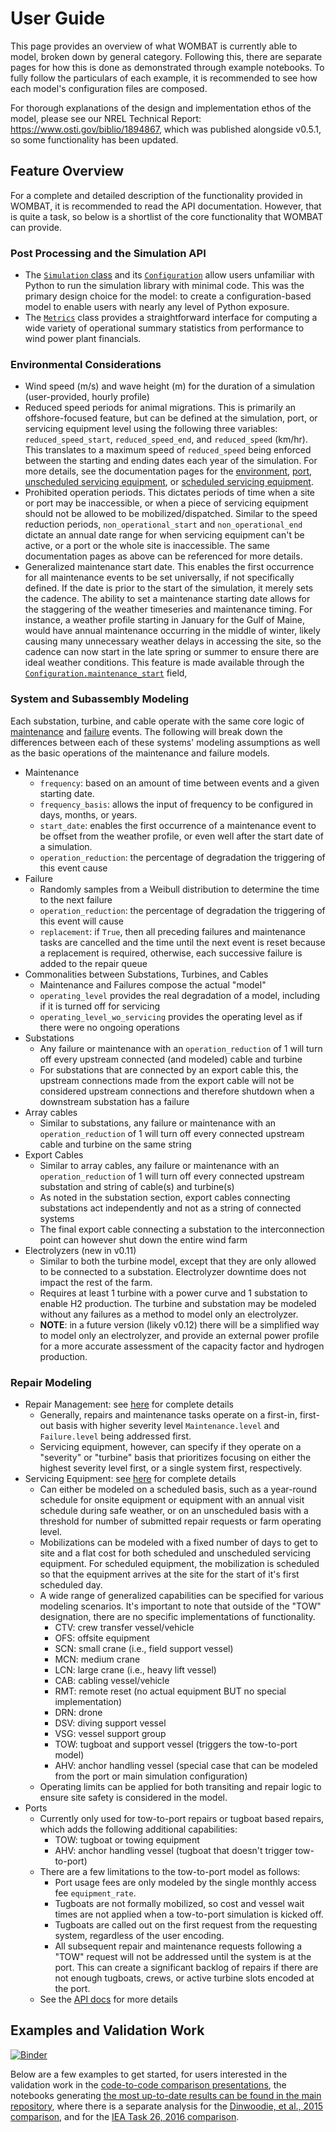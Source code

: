 
# User Guide

This page provides an overview of what WOMBAT is currently able to model, broken down by
general category. Following this, there are separate pages for how this is done as
demonstrated through example notebooks. To fully follow the particulars of each example,
it is recommended to see how each model's configuration files are composed.

For thorough explanations of the design and implementation ethos of the model, please
see our NREL Technical Report: https://www.osti.gov/biblio/1894867, which was published
alongside v0.5.1, so some functionality has been updated.

## Feature Overview

For a complete and detailed description of the functionality provided in WOMBAT, it is
recommended to read the API documentation. However, that is quite a task, so below is
a shortlist of the core functionality that WOMBAT can provide.

### Post Processing and the Simulation API

- The [`Simulation` class](simulation-api) and its
  [`Configuration`](simulation-api:config) allow users unfamiliar with
  Python to run the simulation library with minimal code. This was the primary design
  choice for the model: to create a configuration-based model to enable users with nearly
  any level of Python exposure.
- The [`Metrics`](simulation-api:metrics) class provides a straightforward interface for
  computing a wide variety of operational summary statistics from performance to wind
  power plant financials.

### Environmental Considerations

- Wind speed (m/s) and wave height (m) for the duration of a simulation (user-provided,
  hourly profile)
- Reduced speed periods for animal migrations. This is primarily an offshore-focused
  feature, but can be defined at the simulation, port, or servicing equipment level
  using the following three variables: `reduced_speed_start`, `reduced_speed_end`, and
  `reduced_speed` (km/hr). This translates to a maximum speed of `reduced_speed` being
  enforced between the starting and ending dates each year of the simulation. For more
  details, see the documentation pages for the
  [environment](core:environment), [port](core:port),
  [unscheduled servicing equipment](types:service-equipment:unscheduled), or
  [scheduled servicing equipment](types:service-equipment:scheduled).
- Prohibited operation periods. This dictates periods of time when a site or port may
  be inaccessible, or when a piece of servicing equipment should not be allowed to be
  mobilized/dispatched. Similar to the speed reduction periods, `non_operational_start`
  and `non_operational_end` dictate an annual date range for when servicing equipment
  can't be active, or a port or the whole site is inaccessible. The same documentation
  pages as above can be referenced for more details.
- Generalized maintenance start date. This enables the first occurrence for all
  maintenance events to be set universally, if not specifically defined. If the date
  is prior to the start of the simulation, it merely sets the cadence. The ability to
  set a maintenance starting date allows for the staggering of the weather timeseries
  and maintenance timing. For instance, a weather profile starting in January for the
  Gulf of Maine, would have annual maintenance occurring in the middle of winter, likely
  causing many unnecessary weather delays in accessing the site, so the cadence can
  now start in the late spring or summer to ensure there are ideal weather conditions.
  This feature is made available through the
  [`Configuration.maintenance_start`](simulation-api:config) field,

### System and Subassembly Modeling

Each substation, turbine, and cable operate with the same core logic of
[maintenance](types:maintenance:scheduled) and [failure](types:maintenance:unscheduled)
events. The following will break down the differences between each of these systems'
modeling assumptions as well as the basic operations of the maintenance and failure models.

- Maintenance
  - `frequency`: based on an amount of time between events and a given starting date.
  - `frequency_basis`: allows the input of frequency to be configured in days, months,
    or years.
  - `start_date`: enables the first occurrence of a maintenance event to be offset
    from the weather profile, or even well after the start date of a simulation.
  - `operation_reduction`: the percentage of degradation the triggering of this event
    cause
- Failure
  - Randomly samples from a Weibull distribution to determine the time to the next
    failure
  - `operation_reduction`: the percentage of degradation the triggering of this event
    will cause
  - `replacement`: if `True`, then all preceding failures and maintenance tasks are
    cancelled and the time until the next event is reset because a replacement is
    required, otherwise, each successive failure is added to the repair queue
- Commonalities between Substations, Turbines, and Cables
  - Maintenance and Failures compose the actual "model"
  - `operating_level` provides the real degradation of a model, including if it is turned
    off for servicing
  - `operating_level_wo_servicing` provides the operating level as if there were no
    ongoing operations
- Substations
  - Any failure or maintenance with an `operation_reduction` of 1 will turn off every
    upstream connected (and modeled) cable and turbine
  - For substations that are connected by an export cable this, the upstream connections
    made from the export cable will not be considered upstream connections and therefore
    shutdown when a downstream substation has a failure
- Array cables
  - Similar to substations, any failure or maintenance with an `operation_reduction` of
    1 will turn off every connected upstream cable and turbine on the same string
- Export Cables
  - Similar to array cables, any failure or maintenance with an `operation_reduction` of
    1 will turn off every connected upstream substation and string of cable(s) and
    turbine(s)
  - As noted in the substation section, export cables connecting substations act
    independently and not as a string of connected systems
  - The final export cable connecting a substation to the interconnection point can
    however shut down the entire wind farm
- Electrolyzers (new in v0.11)
  - Similar to both the turbine model, except that they are only allowed to be connected
    to a substation. Electrolyzer downtime does not impact the rest of the farm.
  - Requires at least 1 turbine with a power curve and 1 substation to enable H2
    production. The turbine and substation may be modeled without any failures as a
    method to model only an electrolyzer.
  - **NOTE**: in a future version (likely v0.12) there will be a simplified
    way to model only an electrolyzer, and provide an external power profile for a more
    accurate assessment of the capacity factor and hydrogen production.

### Repair Modeling

- Repair Management: see [here](core:repair-manager) for complete details
  - Generally, repairs and maintenance tasks operate on a first-in, first-out basis with
    higher severity level `Maintenance.level` and `Failure.level` being addressed first.
  - Servicing equipment, however, can specify if they operate on a "severity" or "turbine"
    basis that prioritizes focusing on either the highest severity level first, or
    a single system first, respectively.
- Servicing Equipment: see [here](core:service-equipment) for complete details
  - Can either be modeled on a scheduled basis, such as a year-round schedule for onsite
    equipment or equipment with an annual visit schedule during safe weather, or on
    an unscheduled basis with a threshold for number of submitted repair requests or
    farm operating level.
  - Mobilizations can be modeled with a fixed number of days to get to site and a flat
    cost for both scheduled and unscheduled servicing equipment. For scheduled equipment,
    the mobilization is scheduled so that the equipment arrives at the site for the
    start of it's first scheduled day.
  - A wide range of generalized capabilities can be specified for various modeling
    scenarios. It's important to note that outside of the "TOW" designation, there are
    no specific implementations of functionality.
    - CTV: crew transfer vessel/vehicle
    - OFS: offsite equipment
    - SCN: small crane (i.e., field support vessel)
    - MCN: medium crane
    - LCN: large crane (i.e., heavy lift vessel)
    - CAB: cabling vessel/vehicle
    - RMT: remote reset (no actual equipment BUT no special implementation)
    - DRN: drone
    - DSV: diving support vessel
    - VSG: vessel support group
    - TOW: tugboat and support vessel (triggers the tow-to-port model)
    - AHV: anchor handling vessel (special case that can be modeled from the port or
      main simulation configuration)
  - Operating limits can be applied for both transiting and repair logic to ensure site
    safety is considered in the model.
- Ports
  - Currently only used for tow-to-port repairs or tugboat based repairs, which adds the
    following additional capabilities:
    - TOW: tugboat or towing equipment
    - AHV: anchor handling vessel (tugboat that doesn't trigger tow-to-port)
  - There are a few limitations to the tow-to-port model as follows:
    - Port usage fees are only modeled by the single monthly access fee `equipment_rate`.
    - Tugboats are not formally mobilized, so cost and vessel wait times are not
      applied when a tow-to-port simulation is kicked off.
    - Tugboats are called out on the first request from the requesting system,
      regardless of the user encoding.
    - All subsequent repair and maintenance requests following a "TOW" request will not
      be addressed until the system is at the port. This can create a significant
      backlog of repairs if there are not enough tugboats, crews, or active turbine
      slots encoded at the port.
  - See the [API docs](core:port) for more details

## Examples and Validation Work

[![Binder](https://mybinder.org/badge_logo.svg)](https://mybinder.org/v2/gh/WISDEM/WOMBAT/main?filepath=examples)

Below are a few examples to get started, for users interested in the validation work in
the [code-to-code comparison presentations](presentations:code-comparison),
the notebooks generating [the most up-to-date results can be found in the main repository](https://github.com/WISDEM/WOMBAT/examples/), where there is a separate analysis
for the
[Dinwoodie, et al., 2015 comparison](https://github.com/WISDEM/WOMBAT/blob/main/examples/dinwoodie_validation.ipynb),
and for the [IEA Task 26, 2016 comparison](https://github.com/WISDEM/blob/main/WOMBAT/examples/iea_26_validation.ipynb).
